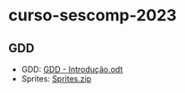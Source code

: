 # curso-sescomp-2023

## GDD
* GDD: [GDD - Introdução.odt](https://github.com/wesleysotnas64/curso-sescomp-2023/files/11415860/GDD.-.Introducao.odt)
* Sprites: [Sprites.zip](https://github.com/wesleysotnas64/curso-sescomp-2023/files/11470348/Sprites.zip)
